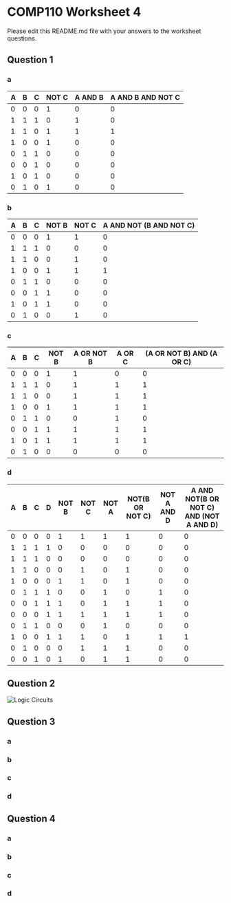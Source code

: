 # COMP110 Worksheet 4

Please edit this README.md file with your answers to the worksheet questions.

## Question 1

### a

| A | B | C | NOT C   | A AND B | A AND B AND NOT C |
|---|---|---|---------|---------|-------------------|
| 0 | 0 | 0 |    1    |    0    | 0                 |
| 1 | 1 | 1 |    0    |    1    | 0                 |
| 1 | 1 | 0 |    1    |    1    | 1                 |
| 1 | 0 | 0 |    1    |    0    | 0                 |
| 0 | 1 | 1 |    0    |    0    | 0                 |
| 0 | 0 | 1 |    0    |    0    | 0                 |
| 1 | 0 | 1 |    0    |    0    | 0                 |
| 0 | 1 | 0 |    1    |    0    | 0                 |


### b
|    A    |    B    |    C    |  NOT B  |  NOT C  |  A AND NOT (B AND NOT C) |
|---------|---------|---------|---------|---------|--------------------------|
|    0    |    0    |    0    |    1    |    1    |    0                     |
|    1    |    1    |    1    |    0    |    0    |    0                     |
|    1    |    1    |    0    |    0    |    1    |    0                     |
|    1    |    0    |    0    |    1    |    1    |    1                     |
|    0    |    1    |    1    |    0    |    0    |    0                     |
|    0    |    0    |    1    |    1    |    0    |    0                     |
|    1    |    0    |    1    |    1    |    0    |    0                     |
|    0    |    1    |    0    |    0    |    1    |    0                     |
### c
|    A    |    B    |    C    |   NOT B    |   A OR NOT B |   A OR C |   (A OR NOT B) AND (A OR C) |
|---------|---------|---------|------------|--------------|----------|-----------------------------|
|    0    |    0    |    0    |    1       |    1         |    0     |    0                        |
|    1    |    1    |    1    |    0       |    1         |    1     |    1                        |
|    1    |    1    |    0    |    0       |    1         |    1     |    1                        |
|    1    |    0    |    0    |    1       |    1         |    1     |    1                        |
|    0    |    1    |    1    |    0       |    0         |    1     |    0                        |
|    0    |    0    |    1    |    1       |    1         |    1     |    1                        |
|    1    |    0    |    1    |    1       |    1         |    1     |    1                        |
|    0    |    1    |    0    |    0       |    0         |    0     |    0                        |
### d
|    A    |    B    |    C    |    D    |  NOT B   |   NOT C |  NOT A   |   NOT(B OR NOT C) |   NOT A AND D |   A AND NOT(B OR NOT C) AND (NOT A AND D) |
|---------|---------|---------|---------|----------|---------|----------|-------------------|---------------|-------------------------------------------|
|    0    |    0    |    0    |    0    |    1     |    1    |    1     |    1              |    0          |    0                                      |
|    1    |    1    |    1    |    1    |    0     |    0    |    0     |    0              |    0          |    0                                      |
|    1    |    1    |    1    |    0    |    0     |    0    |    0     |    0              |    0          |    0                                      |
|    1    |    1    |    0    |    0    |    0     |    1    |    0     |    1              |    0          |    0                                      |
|    1    |    0    |    0    |    0    |    1     |    1    |    0     |    1              |    0          |    0                                      |
|    0    |    1    |    1    |    1    |    0     |    0    |    1     |    0              |    1          |    0                                      |
|    0    |    0    |    1    |    1    |    1     |    0    |    1     |    1              |    1          |    0                                      |
|    0    |    0    |    0    |    1    |    1     |    1    |    1     |    1              |    1          |    0                                      |
|    0    |    1    |    1    |    0    |    0     |    0    |    1     |    0              |    0          |    0                                      |
|    1    |    0    |    0    |    1    |    1     |    1    |    0     |    1              |    1          |    1                                      |
|    0    |    1    |    0    |    0    |    0     |    1    |    1     |    1              |    0          |    0                                      |
|    0    |    0    |    1    |    0    |    1     |    0    |    1     |    1              |    0          |    0                                      |
## Question 2

![Logic Circuits](question2.png)

## Question 3

### a

### b

### c

### d

## Question 4

### a

### b

### c

### d

